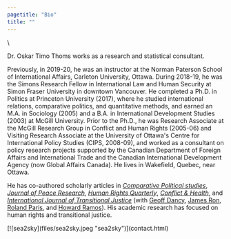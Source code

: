 ```yaml
---
pagetitle: "Bio"
title: ""
---
```


\  

<div class = "row">

<div class = "col-md-8">

Dr. Oskar Timo Thoms works as a research and statistical consultant. 

Previously, in 2019-20, he was an instructor at the Norman Paterson School of International Affairs, Carleton University, Ottawa. During 2018-19, he was the Simons Research Fellow in International Law and Human Security at Simon Fraser University in downtown Vancouver. He completed a Ph.D. in Politics at Princeton University (2017), where he studied international relations, comparative politics, and quantitative methods, and earned an M.A. in Sociology (2005) and a B.A. in International Development Studies (2003) at McGill University. Prior to the Ph.D., he was Research Associate at the McGill Research Group in Conflict and Human Rights (2005-06) and Visiting Research Associate at the University of Ottawa's Centre for International Policy Studies (CIPS, 2008-09), and worked as a consultant on policy research projects supported by the Canadian Department of Foreign Affairs and International Trade and the Canadian International Development Agency (now Global Affairs Canada). He lives in Wakefield, Quebec, near Ottawa.

He has co-authored scholarly articles in [*Comparative Political studies*](https://journals.sagepub.com/home/cps), [*Journal of Peace Research*](http://doi.org/10.1177/0022343307078943), [*Human Rights Quarterly*](http://doi.org/10.1353/hrq.2007.0034), [*Conflict &amp; Health*](http://doi.org/10.1186/1752-1505-1-11), and [*International Journal of Transitional Justice*](http://doi.org/10.1093/ijtj/ijq012) (with [Geoff Dancy](http://sites.google.com/view/geoffdancy/home), [James Ron](https://jamesron.org/), [Roland Paris](https://www.rolandparis.com/), and [Howard Ramos](http://howardramos.ca/)). His academic research has focused on human rights and transitional justice.
</div>

<div class = "col-md-4">
[![sea2sky](files/sea2sky.jpeg "sea2sky")](contact.html)
</div>
